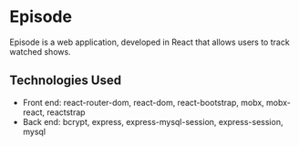 # Episode
Episode is a web application, developed in React that allows users to track watched shows.

## Technologies Used
- Front end: react-router-dom, react-dom, react-bootstrap, mobx, mobx-react, reactstrap
- Back end: bcrypt, express, express-mysql-session, express-session, mysql
